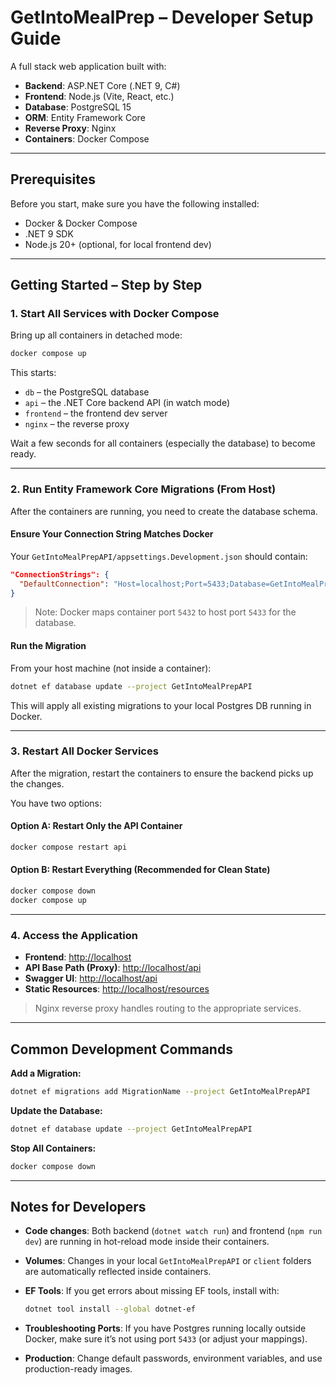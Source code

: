 
# GetIntoMealPrep – Developer Setup Guide

A full stack web application built with:

- **Backend**: ASP.NET Core (.NET 9, C#)  
- **Frontend**: Node.js (Vite, React, etc.)  
- **Database**: PostgreSQL 15  
- **ORM**: Entity Framework Core  
- **Reverse Proxy**: Nginx  
- **Containers**: Docker Compose  

---

## Prerequisites

Before you start, make sure you have the following installed:

- Docker & Docker Compose  
- .NET 9 SDK  
- Node.js 20+ (optional, for local frontend dev)  

---

## Getting Started – Step by Step

### 1. Start All Services with Docker Compose

Bring up all containers in detached mode:

```bash
docker compose up
```

This starts:

- `db` – the PostgreSQL database  
- `api` – the .NET Core backend API (in watch mode)  
- `frontend` – the frontend dev server  
- `nginx` – the reverse proxy  

Wait a few seconds for all containers (especially the database) to become ready.

---

### 2. Run Entity Framework Core Migrations (From Host)

After the containers are running, you need to create the database schema.

#### Ensure Your Connection String Matches Docker

Your `GetIntoMealPrepAPI/appsettings.Development.json` should contain:

```json
"ConnectionStrings": {
  "DefaultConnection": "Host=localhost;Port=5433;Database=GetIntoMealPrepDb;Username=postgres;Password=tzutzu123"
}
```

> Note: Docker maps container port `5432` to host port `5433` for the database.

#### Run the Migration

From your host machine (not inside a container):

```bash
dotnet ef database update --project GetIntoMealPrepAPI
```

This will apply all existing migrations to your local Postgres DB running in Docker.

---

### 3. Restart All Docker Services

After the migration, restart the containers to ensure the backend picks up the changes.

You have two options:

#### Option A: Restart Only the API Container

```bash
docker compose restart api
```

#### Option B: Restart Everything (Recommended for Clean State)

```bash
docker compose down
docker compose up
```

---

### 4. Access the Application

- **Frontend**: [http://localhost](http://localhost)  
- **API Base Path (Proxy)**: [http://localhost/api](http://localhost/api)  
- **Swagger UI**: [http://localhost/api](http://localhost/api)  
- **Static Resources**: [http://localhost/resources](http://localhost/resources)  

> Nginx reverse proxy handles routing to the appropriate services.

---

## Common Development Commands

**Add a Migration:**

```bash
dotnet ef migrations add MigrationName --project GetIntoMealPrepAPI
```

**Update the Database:**

```bash
dotnet ef database update --project GetIntoMealPrepAPI
```

**Stop All Containers:**

```bash
docker compose down
```

---

## Notes for Developers

- **Code changes**: Both backend (`dotnet watch run`) and frontend (`npm run dev`) are running in hot-reload mode inside their containers.
- **Volumes**: Changes in your local `GetIntoMealPrepAPI` or `client` folders are automatically reflected inside containers.
- **EF Tools**: If you get errors about missing EF tools, install with:

  ```bash
  dotnet tool install --global dotnet-ef
  ```

- **Troubleshooting Ports**: If you have Postgres running locally outside Docker, make sure it’s not using port `5433` (or adjust your mappings).
- **Production**: Change default passwords, environment variables, and use production-ready images.

